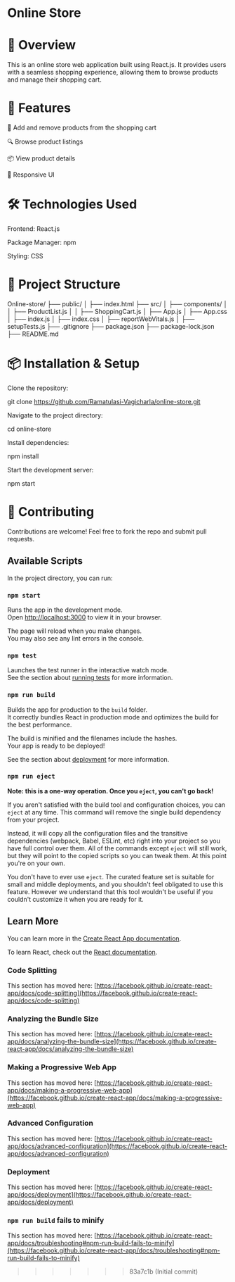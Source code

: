 
# Online Store

# 📌 Overview

This is an online store web application built using React.js. It provides users with a seamless shopping experience, allowing them to browse products and manage their shopping cart.

# 🚀 Features

🛒 Add and remove products from the shopping cart

🔍 Browse product listings

📦 View product details

🎨 Responsive UI

# 🛠️ Technologies Used

Frontend: React.js

Package Manager: npm

Styling: CSS

# 📂 Project Structure

Online-store/
├── public/
│   ├── index.html
├── src/
│   ├── components/
│   │   ├── ProductList.js
│   │   ├── ShoppingCart.js
│   ├── App.js
│   ├── App.css
│   ├── index.js
│   ├── index.css
│   ├── reportWebVitals.js
│   ├── setupTests.js
├── .gitignore
├── package.json
├── package-lock.json
├── README.md

# 📦 Installation & Setup

Clone the repository:

git clone https://github.com/Ramatulasi-Vagicharla/online-store.git

Navigate to the project directory:

cd online-store

Install dependencies:

npm install

Start the development server:

npm start

# 🤝 Contributing

Contributions are welcome! Feel free to fork the repo and submit pull requests.

## Available Scripts

In the project directory, you can run:

### `npm start`

Runs the app in the development mode.\
Open [http://localhost:3000](http://localhost:3000) to view it in your browser.

The page will reload when you make changes.\
You may also see any lint errors in the console.

### `npm test`

Launches the test runner in the interactive watch mode.\
See the section about [running tests](https://facebook.github.io/create-react-app/docs/running-tests) for more information.

### `npm run build`

Builds the app for production to the `build` folder.\
It correctly bundles React in production mode and optimizes the build for the best performance.

The build is minified and the filenames include the hashes.\
Your app is ready to be deployed!

See the section about [deployment](https://facebook.github.io/create-react-app/docs/deployment) for more information.

### `npm run eject`

**Note: this is a one-way operation. Once you `eject`, you can't go back!**

If you aren't satisfied with the build tool and configuration choices, you can `eject` at any time. This command will remove the single build dependency from your project.

Instead, it will copy all the configuration files and the transitive dependencies (webpack, Babel, ESLint, etc) right into your project so you have full control over them. All of the commands except `eject` will still work, but they will point to the copied scripts so you can tweak them. At this point you're on your own.

You don't have to ever use `eject`. The curated feature set is suitable for small and middle deployments, and you shouldn't feel obligated to use this feature. However we understand that this tool wouldn't be useful if you couldn't customize it when you are ready for it.

## Learn More

You can learn more in the [Create React App documentation](https://facebook.github.io/create-react-app/docs/getting-started).

To learn React, check out the [React documentation](https://reactjs.org/).

### Code Splitting

This section has moved here: [https://facebook.github.io/create-react-app/docs/code-splitting](https://facebook.github.io/create-react-app/docs/code-splitting)

### Analyzing the Bundle Size

This section has moved here: [https://facebook.github.io/create-react-app/docs/analyzing-the-bundle-size](https://facebook.github.io/create-react-app/docs/analyzing-the-bundle-size)

### Making a Progressive Web App

This section has moved here: [https://facebook.github.io/create-react-app/docs/making-a-progressive-web-app](https://facebook.github.io/create-react-app/docs/making-a-progressive-web-app)

### Advanced Configuration

This section has moved here: [https://facebook.github.io/create-react-app/docs/advanced-configuration](https://facebook.github.io/create-react-app/docs/advanced-configuration)

### Deployment

This section has moved here: [https://facebook.github.io/create-react-app/docs/deployment](https://facebook.github.io/create-react-app/docs/deployment)

### `npm run build` fails to minify

This section has moved here: [https://facebook.github.io/create-react-app/docs/troubleshooting#npm-run-build-fails-to-minify](https://facebook.github.io/create-react-app/docs/troubleshooting#npm-run-build-fails-to-minify)
>>>>>>> 83a7c1b (Initial commit)
